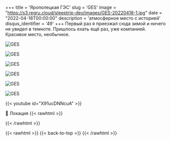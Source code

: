 +++
title = 'Ярополецкая ГЭС'
slug = 'GES'
image = "https://s3.regru.cloud/sleeptrip-dev/images/GES-20220418-1.jpg"
date = "2022-04-18T00:00:00"
description = 'атмосферное место с историей'
disqus_identifier = '49'
+++
Первый раз я приезжал сюда зимой и ничего не увидел в темноте. Пришлось ехать ещё раз, уже компанией. Красивое место, необычное.

![GES](https://s3.regru.cloud/sleeptrip-dev/images/GES-20220418-2.jpg)

![GES](https://s3.regru.cloud/sleeptrip-dev/images/GES-20220418-3.jpg)

![GES](https://s3.regru.cloud/sleeptrip-dev/images/GES-20220418-4.jpg)

![GES](https://s3.regru.cloud/sleeptrip-dev/images/GES-20220418-5.jpg)

![GES](https://s3.regru.cloud/sleeptrip-dev/images/GES-20220418-6.jpg)

![GES](https://s3.regru.cloud/sleeptrip-dev/images/GES-20220418-7.jpg)

{{< youtube id="X91ucDNNcuA" >}}

📍 Локация
{{< rawhtml >}}
<div class="yandex-map-container">
<script type="text/javascript" charset="utf-8" async src="https://api-maps.yandex.ru/services/constructor/1.0/js/?um=constructor%3Ae58f530caa82072e236a3f17afea5dd9357a2d8f1b75100df3f2942e6282ff75&amp;width=800&amp;height=400&amp;lang=ru_RU&amp;scroll=true"></script>
</div>
{{< /rawhtml >}}

{{< rawhtml >}}
{{< back-to-top >}}
{{< /rawhtml >}}
